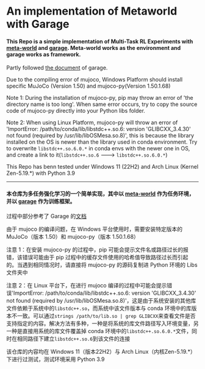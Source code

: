 # An implementation of Metaworld with Garage

#### This Repo is a simple implementation of Multi-Task RL Experiments with [meta-world](https://github.com/rlworkgroup/metaworld) and [garage](https://github.com/rlworkgroup/garage/). Meta-world works as the environment and garage works as framework.

Partly followed [the document](https://garage.readthedocs.io/) of garage.

Due to the compiling error of mujoco, Windows Platform should install specific MuJoCo (Version 1.50) and mujoco-py(Version 1.50.1.68)

Note 1: During the installation of mujoco-py, pip may throw an error of 'the directory name is too long'. When same error occurs, try to copy the source code of mujoco-py directly into your Python libs folder.

Note 2: When using Linux Platform, mujoco-py will throw an error of 'ImportError: /path/to/conda/lib/libstdc++.so.6: version 'GLIBCXX_3.4.30' not found (required by /usr/lib/libOSMesa.so.8)', this is because the library installed on the OS is newer than the library used in conda environment. Try to overwrite `libstdc++.so.6.0.*` in conda envs with the newer one in OS, and create a link to it(`libstdc++.so.6` ---> `libstdc++.so.6.0.*`)

This Repo has benn tested under Windows 11 (22H2) and Arch Linux (Kernel Zen-5.19.*) with Python 3.9

---

#### 本仓库为多任务强化学习的一个简单实现，其中以 [meta-world](https://github.com/rlworkgroup/metaworld) 作为任务环境，并以 [garage](https://github.com/rlworkgroup/garage/) 作为训练框架。

过程中部分参考了 Garage 的[文档](https://garage.readthedocs.io/)

由于 mujoco 的编译问题，在 Windows 平台使用时，需要安装特定版本的 MuJoCo（版本 1.50）和 mujoco-py（版本 1.50.1.68）

注意 1：在安装 mujoco-py 的过程中，pip 可能会提示文件名或路径过长的报错，该错误可能由于 pip 过程中的缓存文件使用的哈希值导致路径过长而引起的。当遇到相同情况时，请直接将 mujoco-py 的源码复制进 Python 环境的 Libs 文件夹中

注意 2：在 Linux 平台下，在进行 mujoco 编译的过程中可能会提示错误'ImportError: /path/to/conda/lib/libstdc++.so.6: version 'GLIBCXX_3.4.30' not found (required by /usr/lib/libOSMesa.so.8)'，这是由于系统安装的其他库文件依赖于系统中的`libstdc++.so`，而系统中该文件版本与 conda 环境中的库版本不一致。可以通过`strings /path/to/lib.so | grep GLIBCXX`来查看文件是否支持指定的内容。解决方法有多种，一种是将系统的库文件路径写入环境变量，另一种是直接用系统的库文件覆盖掉 conda 环境中的`libstdc++.so.6.0.*`文件，同时在相同路径下建立`libstdc++.so.6`到该文件的连接

该仓库的内容均在 Windows 11（版本22H2）与 Arch Linux（内核Zen-5.19.*）下进行过测试，测试环境采用 Python 3.9